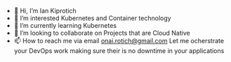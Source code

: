 - 👋 Hi, I’m Ian Kiprotich
- 👀 I’m interested Kubernetes and Container technology 
- 🌱 I’m currently learning Kubernetes
- 💞️ I’m looking to collaborate on Projects that are Cloud Native
- 📫 How to reach me via email onai.rotich@gmail.com
Let me ocherstrate your DevOps work making sure their is no downtime in your applications
<!---
onai254/onai254 is a ✨ special ✨ repository because its `README.md` (this file) appears on your GitHub profile.
You can click the Preview link to take a look at your changes.
--->
